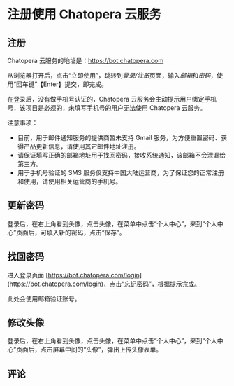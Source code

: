 # 注册使用 Chatopera 云服务

## 注册

Chatopera 云服务的地址是：<a href="https://bot.chatopera.com" target="_blank">https://bot.chatopera.com</a>

从浏览器打开后，点击“立即使用”，跳转到*登录/注册*页面，输入*邮箱*和*密码*，使用“回车键”【Enter】提交，即完成。

在登录后，没有做手机号认证的，Chatopera 云服务会主动提示用户绑定手机号，该项目是必须的，未填写手机号的用户无法使用 Chatopera 云服务。

注意事项：

* 目前，用于邮件通知服务的提供商暂未支持 Gmail 服务，为方便重置密码、获得产品更新信息，请使用其它邮件地址注册。
* 请保证填写正确的邮箱地址用于找回密码，接收系统通知，该邮箱不会泄漏给第三方。
* 用于手机号验证的 SMS 服务仅支持中国大陆运营商，为了保证您的正常注册和使用，请使用相关运营商的手机号。


## 更新密码

登录后，在右上角看到头像，点击头像，在菜单中点击“个人中心”，来到“个人中心”页面后，可填入新的密码，点击“保存”。

## 找回密码

进入登录页面 [https://bot.chatopera.com/login](https://bot.chatopera.com/login)，点击“忘记密码”，根据提示完成。

此处会使用邮箱验证账号。

## 修改头像

登录后，在右上角看到头像，点击头像，在菜单中点击“个人中心”，来到“个人中心”页面后，点击屏幕中间的“头像”，弹出上传头像表单。

## 评论

<script src="https://utteranc.es/client.js"
        repo="chatopera/docs"
        issue-term="pathname"
        label="Comment"
        theme="github-light"
        crossorigin="anonymous"
        async>
</script>
